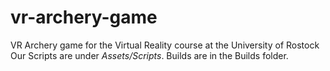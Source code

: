 # vr-archery-game
VR Archery game for the Virtual Reality course at the University of Rostock
Our Scripts are under _Assets/Scripts_.
Builds are in the Builds folder.
